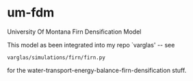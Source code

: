 um-fdm
======

University Of Montana Firn Densification Model

This model as been integrated into my repo `varglas' -- see

``varglas/simulations/firn/firn.py``

for the water-transport-energy-balance-firn-densification stuff.



